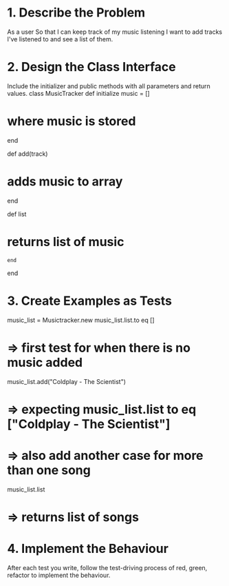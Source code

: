 # 1. Describe the Problem

As a user
So that I can keep track of my music listening
I want to add tracks I've listened to and see a list of them.

# 2. Design the Class Interface

Include the initializer and public methods with all parameters and return values.
class MusicTracker
def initialize
music = [] 
# where music is stored
end

def add(track)
# adds music to array
end

def list
# returns list of music
    end
end

# 3. Create Examples as Tests

music_list = Musictracker.new 
music_list.list.to eq []
# => first test for when there is no music added

music_list.add("Coldplay - The Scientist")
# => expecting music_list.list to eq ["Coldplay - The Scientist"]
# => also add another case for more than one song

music_list.list 
# => returns list of songs 

# 4. Implement the Behaviour

After each test you write, follow the test-driving process of red, green, refactor to implement the behaviour.